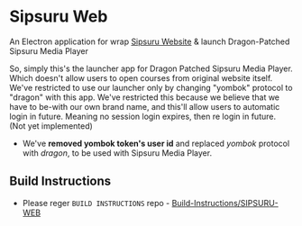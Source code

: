 # Sipsuru Web

An Electron application for wrap [Sipsuru Website](https://www.sipsuru.com) & launch Dragon-Patched Sipsuru Media Player

So, simply this's the launcher app for Dragon Patched Sipsuru Media Player. Which doesn't allow users to open courses from original website itself. We've restricted to use our launcher only by changing "yombok" protocol to "dragon" with this app. 
We've restricted this because we believe that we have to be-with our own brand name, and this'll allow users to automatic login in future. Meaning no session login expires, then re login in future. (Not yet implemented)

  - We've **removed yombok token's user id** and replaced *yombok* protocol with *dragon*, to be used with Sipsuru Media Player.

## Build Instructions
  - Please reger `BUILD INSTRUCTIONS` repo - [Build-Instructions/SIPSURU-WEB](https://github.com/sipsuru/Instructions/blob/main/Build-Instructions/SIPSURU-WEB.md)
